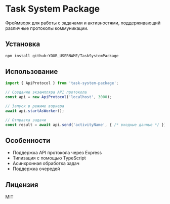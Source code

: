 # Task System Package

Фреймворк для работы с задачами и активностями, поддерживающий различные протоколы коммуникации.

## Установка

```bash
npm install github:YOUR_USERNAME/TaskSystemPackage
```

## Использование

```typescript
import { ApiProtocol } from 'task-system-package';

// Создание экземпляра API протокола
const api = new ApiProtocol('localhost', 3000);

// Запуск в режиме воркера
await api.startAsWorker();

// Отправка задачи
const result = await api.send('activityName', { /* входные данные */ });
```

## Особенности

- Поддержка API протокола через Express
- Типизация с помощью TypeScript
- Асинхронная обработка задач
- Поддержка очередей

## Лицензия

MIT 